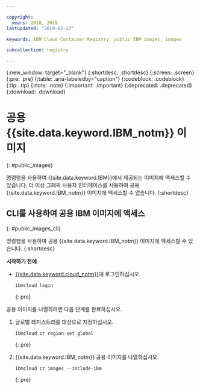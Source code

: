 ```yaml
---

copyright:
  years: 2018, 2019
lastupdated: "2019-02-22"

keywords: IBM Cloud Container Registry, public IBM images, images

subcollection: registry

---
```


{:new_window: target="_blank"}
{:shortdesc: .shortdesc}
{:screen: .screen}
{:pre: .pre}
{:table: .aria-labeledby="caption"}
{:codeblock: .codeblock}
{:tip: .tip}
{:note: .note}
{:important: .important}
{:deprecated: .deprecated}
{:download: .download}

# 공용 {{site.data.keyword.IBM_notm}} 이미지
{: #public_images}

명령행을 사용하여 {{site.data.keyword.IBM}}에서 제공되는 이미지에 액세스할 수 있습니다. 더 이상 그래픽 사용자 인터페이스를 사용하여 공용 {{site.data.keyword.IBM_notm}} 이미지에 액세스할 수 없습니다.
{:shortdesc}

## CLI를 사용하여 공용 IBM 이미지에 액세스
{: #public_images_cli}

명령행을 사용하여 공용 {{site.data.keyword.IBM_notm}} 이미지에 액세스할 수 있습니다.
{:shortdesc}

**시작하기 전에**

- [{{site.data.keyword.cloud_notm}}](/docs/cli/reference/ibmcloud?topic=cloud-cli-ibmcloud_cli#ibmcloud_login)에 로그인하십시오.

  ```
  ibmcloud login
  ```
  {: pre}

공용 이미지를 나열하려면 다음 단계를 완료하십시오.

1. 글로벌 레지스트리를 대상으로 지정하십시오.

   ```
   ibmcloud cr region-set global
   ```
   {: pre}

2. {{site.data.keyword.IBM_notm}} 공용 이미지를 나열하십시오.

   ```
   ibmcloud cr images --include-ibm
   ```
   {: pre}
